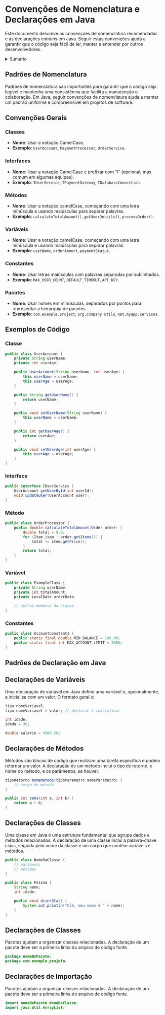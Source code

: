 # Convenções de Nomenclatura e Declarações em Java

Este documento descreve as convenções de nomenclatura recomendadas e as declarações comuns em Java. Seguir estas convenções ajuda a garantir que o código seja fácil de ler, manter e entender por outros desenvolvedores.

<details>
  <summary>Sumário</summary>

- [Convenções de Nomenclatura](#convenções-de-nomenclatura)
    - [Classes](#classes)
    - [Métodos](#métodos)
    - [Variáveis](#variáveis)
    - [Constantes](#constantes)
    - [Pacotes](#pacotes)
- [Declarações em Java](#declarações-em-java)
    - [Declaração de Classes](#declaração-de-classes)
    - [Declaração de Métodos](#declaração-de-métodos)
    - [Declaração de Variáveis](#declaração-de-variáveis)
    - [Declaração de Constantes](#declaração-de-constantes)
  ```
</details>


## Padrões de Nomenclatura

Padrões de nomenclatura são importantes para garantir que o código seja legível e mantenha uma consistência que facilita a manutenção e colaboração. Em Java, seguir convenções de nomenclatura ajuda a manter um padrão uniforme e compreensível em projetos de software.

## Convenções Gerais

### Classes

- **Nome**: Usar a notação CamelCase.
- **Exemplo**: `UserAccount`, `PaymentProcessor`, `OrderService`.

### Interfaces

- **Nome**: Usar a notação CamelCase e prefixar com "I" (opcional, mas comum em algumas equipes).
- **Exemplo**: `IUserService`, `IPaymentGateway`, `IDatabaseConnection`.

### Métodos

- **Nome**: Usar a notação camelCase, começando com uma letra minúscula e usando maiúsculas para separar palavras.
- **Exemplo**: `calculateTotalAmount()`, `getUserDetails()`, `processOrder()`.

### Variáveis

- **Nome**: Usar a notação camelCase, começando com uma letra minúscula e usando maiúsculas para separar palavras.
- **Exemplo**: `userName`, `orderAmount`, `paymentStatus`.

### Constantes

- **Nome**: Usar letras maiúsculas com palavras separadas por sublinhados.
- **Exemplo**: `MAX_USER_COUNT`, `DEFAULT_TIMEOUT`, `API_KEY`.

### Pacotes

- **Nome**: Usar nomes em minúsculas, separados por pontos para representar a hierarquia de pacotes.
- **Exemplo**: `com.example.project`, `org.company.utils`, `net.myapp.services`.

## Exemplos de Código

### Classe

```java
public class UserAccount {
    private String userName;
    private int userAge;

    public UserAccount(String userName, int userAge) {
        this.userName = userName;
        this.userAge = userAge;
    }

    public String getUserName() {
        return userName;
    }

    public void setUserName(String userName) {
        this.userName = userName;
    }

    public int getUserAge() {
        return userAge;
    }

    public void setUserAge(int userAge) {
        this.userAge = userAge;
    }
}
```
### Interface

```java
public interface IUserService {
    UserAccount getUserById(int userId);
    void updateUser(UserAccount user);
}
```

### Método

```java
public class OrderProcessor {
    public double calculateTotalAmount(Order order) {
        double total = 0.0;
        for (Item item : order.getItems()) {
            total += item.getPrice();
        }
        return total;
    }
}
```

### Variável

```java
public class ExampleClass {
    private String userName;
    private int totalAmount;
    private LocalDate orderDate;

    // outros membros da classe
}
```

### Constantes

```java
public class AccountConstants {
    public static final double MIN_BALANCE = 100.00;
    public static final int MAX_ACCOUNT_LIMIT = 5000;
}
``` 

## Padrões de Declaração em Java

## Declarações de Variáveis

Uma declaração de variável em Java define uma variável e, opcionalmente, a inicializa com um valor. O formato geral é:

```java
tipo nomeVariavel;
tipo nomeVariavel = valor; // declarar e inicializar

int idade;
idade = 30;

double salario = 4500.50;
```

## Declarações de Métodos

Métodos são blocos de código que realizam uma tarefa específica e podem retornar um valor. A declaração de um método inclui o tipo de retorno, o nome do método, e os parâmetros, se houver.

```java
tipoRetorno nomeMetodo(tipoParametro nomeParametro) {
    // corpo do método
}

public int soma(int a, int b) {
    return a + b;
}
```

## Declarações de Classes

Uma classe em Java é uma estrutura fundamental que agrupa dados e métodos relacionados. A declaração de uma classe inclui a palavra-chave class, seguida pelo nome da classe e um corpo que contém variáveis e métodos.

```java
public class NomeDaClasse {
    // variáveis
    // métodos
}

public class Pessoa {
    String nome;
    int idade;

    public void dizerOla() {
        System.out.println("Olá, meu nome é " + nome);
    }
}
```

## Declarações de Classes

Pacotes ajudam a organizar classes relacionadas. A declaração de um pacote deve ser a primeira linha do arquivo de código fonte.

```java
package nomeDoPacote;
package com.exemplo.projeto;
```

## Declarações de Importação

Pacotes ajudam a organizar classes relacionadas. A declaração de um pacote deve ser a primeira linha do arquivo de código fonte.

```java
import nomeDoPacote.NomeDaClasse;
import java.util.ArrayList;
```